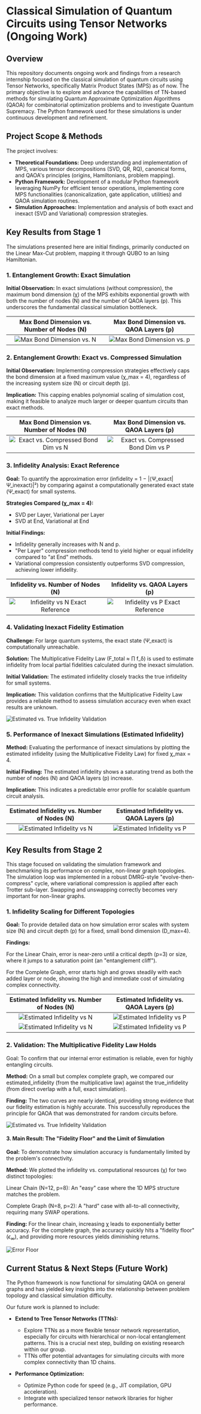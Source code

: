 # Classical Simulation of Quantum Circuits using Tensor Networks (Ongoing Work)

## Overview

This repository documents ongoing work and findings from a research internship focused on the classical simulation of quantum circuits using Tensor Networks, specifically Matrix Product States (MPS) as of now. The primary objective is to explore and advance the capabilities of TN-based methods for simulating Quantum Approximate Optimization Algorithms (QAOA) for combinatorial optimization problems and to investigate Quantum Supremacy. The Python framework used for these simulations is under continuous development and refinement.

## Project Scope & Methods

The project involves:

- **Theoretical Foundations:** Deep understanding and implementation of MPS, various tensor decompositions (SVD, QR, RQ), canonical forms, and QAOA's principles (origins, Hamiltonians, problem mapping).
- **Python Framework:** Development of a modular Python framework leveraging NumPy for efficient tensor operations, implementing core MPS functionalities (canonicalization, gate application, utilities) and QAOA simulation routines.
- **Simulation Approaches:** Implementation and analysis of both exact and inexact (SVD and Variational) compression strategies.

## Key Results from Stage 1

The simulations presented here are initial findings, primarily conducted on the Linear Max-Cut problem, mapping it through QUBO to an Ising Hamiltonian.

### 1. Entanglement Growth: Exact Simulation

**Initial Observation:** In exact simulations (without compression), the maximum bond dimension (χ) of the MPS exhibits exponential growth with both the number of nodes (N) and the number of QAOA layers (p). This underscores the fundamental classical simulation bottleneck.

| Max Bond Dimension vs. Number of Nodes (N) | Max Bond Dimension vs. QAOA Layers (p) |
| :----------------------------------------: | :------------------------------------: |
| ![Max Bond Dimension vs. N](exactvsn.png) | ![Max Bond Dimension vs. p](exactvsp.png) |

### 2. Entanglement Growth: Exact vs. Compressed Simulation

**Initial Observation:** Implementing compression strategies effectively caps the bond dimension at a fixed maximum value (χ_max = 4), regardless of the increasing system size (N) or circuit depth (p).

**Implication:** This capping enables polynomial scaling of simulation cost, making it feasible to analyze much larger or deeper quantum circuits than exact methods.

| Max Bond Dimension vs. Number of Nodes (N) | Max Bond Dimension vs. QAOA Layers (p) |
| :----------------------------------------: | :------------------------------------: |
| ![Exact vs. Compressed Bond Dim vs N](exactcompbondvsN.png) | ![Exact vs. Compressed Bond Dim vs P](exactcompbondvsP.png) |

### 3. Infidelity Analysis: Exact Reference

**Goal:** To quantify the approximation error (infidelity = 1 − |⟨Ψ_exact|Ψ_inexact⟩|²) by comparing against a computationally generated exact state (Ψ_exact) for small systems.

**Strategies Compared (χ_max = 4):**
- SVD per Layer, Variational per Layer
- SVD at End, Variational at End

**Initial Findings:**
- Infidelity generally increases with N and p.
- "Per Layer" compression methods tend to yield higher or equal infidelity compared to "at End" methods.
- Variational compression consistently outperforms SVD compression, achieving lower infidelity.

| Infidelity vs. Number of Nodes (N) | Infidelity vs. QAOA Layers (p) |
| :--------------------------------: | :----------------------------: |
| ![Infidelity vs N Exact Reference](infidelitycompexactvsN.png) | ![Infidelity vs P Exact Reference](infidelitycompexactvsP.png) |

### 4. Validating Inexact Fidelity Estimation

**Challenge:** For large quantum systems, the exact state (Ψ_exact) is computationally unreachable.

**Solution:** The Multiplicative Fidelity Law (F_total ≈ ∏ f_δ) is used to estimate infidelity from local partial fidelities calculated during the inexact simulation.

**Initial Validation:** The estimated infidelity closely tracks the true infidelity for small systems.

**Implication:** This validation confirms that the Multiplicative Fidelity Law provides a reliable method to assess simulation accuracy even when exact results are unknown.

![Estimated vs. True Infidelity Validation](exactvsineaxctinfidelity.png)

### 5. Performance of Inexact Simulations (Estimated Infidelity)

**Method:** Evaluating the performance of inexact simulations by plotting the estimated infidelity (using the Multiplicative Fidelity Law) for fixed χ_max = 4.

**Initial Finding:** The estimated infidelity shows a saturating trend as both the number of nodes (N) and QAOA layers (p) increase.

**Implication:** This indicates a predictable error profile for scalable quantum circuit analysis.

| Estimated Infidelity vs. Number of Nodes (N) | Estimated Infidelity vs. QAOA Layers (p) |
| :------------------------------------------: | :--------------------------------------: |
| ![Estimated Infidelity vs N](inexactinfidelityvsN.png) | ![Estimated Infidelity vs P](inexactinfidelityvsP.png) |

## Key Results from Stage 2

This stage focused on validating the simulation framework and benchmarking its performance on complex, non-linear graph topologies. The simulation loop was implemented in a robust DMRG-style "evolve-then-compress" cycle, where variational compression is applied after each Trotter sub-layer. Swapping and unswapping correctly becomes very important for non-linear graphs.

### 1. Infidelity Scaling for Different Topologies

**Goal:** To provide detailed data on how simulation error scales with system size (N) and circuit depth (p) for a fixed, small bond dimension (D_max=4).

**Findings:**

For the Linear Chain, error is near-zero until a critical depth (p=3) or size, where it jumps to a saturation point (an "entanglement cliff").

For the Complete Graph, error starts high and grows steadily with each added layer or node, showing the high and immediate cost of simulating complex connectivity.

| Estimated Infidelity vs. Number of Nodes (N) | Estimated Infidelity vs. QAOA Layers (p) |
| :------------------------------------------: | :--------------------------------------: |
| ![Estimated Infidelity vs N](LinearChain_Infidelity_vs_Size.png) | ![Estimated Infidelity vs P](LinearChain_Infidelity_vs_Depth.png) |
| ![Estimated Infidelity vs N](CompleteGraph_Infidelity_vs_Size.png) | ![Estimated Infidelity vs P](CompleteGraph_Infidelity_vs_Depth.png) |

### 2. Validation: The Multiplicative Fidelity Law Holds
Goal: To confirm that our internal error estimation is reliable, even for highly entangling circuits.

**Method:** On a small but complex complete graph, we compared our estimated_infidelity (from the multiplicative law) against the true_infidelity (from direct overlap with a full, exact simulation).

**Finding:** The two curves are nearly identical, providing strong evidence that our fidelity estimation is highly accurate. This successfully reproduces the principle for QAOA that was demonstrated for random circuits before.

![Estimated vs. True Infidelity Validation](Validation_True_vs_Estimated_Infidelity.png)

#### 3. Main Result: The "Fidelity Floor" and the Limit of Simulation

**Goal:** To demonstrate how simulation accuracy is fundamentally limited by the problem's connectivity.

**Method:** We plotted the infidelity vs. computational resources (χ) for two distinct topologies:

Linear Chain (N=12, p=8): An "easy" case where the 1D MPS structure matches the problem.

Complete Graph (N=8, p=2): A "hard" case with all-to-all connectivity, requiring many SWAP operations.

**Finding:** For the linear chain, increasing χ leads to exponentially better accuracy. For the complete graph, the accuracy quickly hits a "fidelity floor" ($\epsilon_{\infty}$), and providing more resources yields diminishing returns.

![Error Floor](Comparison_FidelityFloor_vs_BondDimension.png)

## Current Status & Next Steps (Future Work)

The Python framework is now functional for simulating QAOA on general graphs and has yielded key insights into the relationship between problem topology and classical simulation difficulty.

Our future work is planned to include:

- **Extend to Tree Tensor Networks (TTNs):**
  - Explore TTNs as a more flexible tensor network representation, especially for circuits with hierarchical or non-local entanglement patterns. This is a crucial next step, building on existing research within our group.
  - TTNs offer potential advantages for simulating circuits with more complex connectivity than 1D chains.

- **Performance Optimization:**
  - Optimize Python code for speed (e.g., JIT compilation, GPU acceleration).
  - Integrate with specialized tensor network libraries for higher performance.
